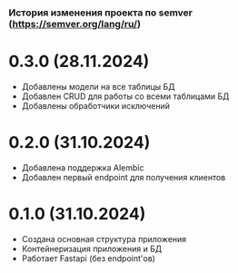 ### История изменения проекта по semver (https://semver.org/lang/ru/)
# 0.3.0 (28.11.2024)
- Добавлены модели на все таблицы БД
- Добавлен CRUD для работы со всеми таблицами БД
- Добавлены обработчики исключений

# 0.2.0 (31.10.2024)
- Добавлена поддержка Alembic
- Добавлен первый endpoint для получения клиентов

# 0.1.0 (31.10.2024)
- Создана основная структура приложения
- Контейнеризация приложения и БД
- Работает Fastapi (без endpoint'ов)
